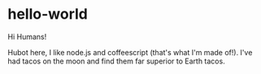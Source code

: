 # hello-world

 Hi Humans!
 
 Hubot here, I like node.js and coffeescript (that's what I'm made of!).
 I've had tacos on the moon and find them far superior to Earth tacos.

